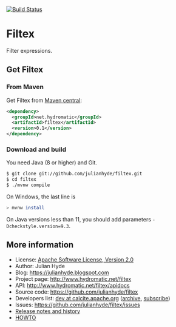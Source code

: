 <!--
{% comment %}
Licensed to Julian Hyde under one or more contributor license
agreements.  See the NOTICE file distributed with this work
for additional information regarding copyright ownership.
Julian Hyde licenses this file to you under the Apache
License, Version 2.0 (the "License"); you may not use this
file except in compliance with the License.  You may obtain a
copy of the License at

http://www.apache.org/licenses/LICENSE-2.0

Unless required by applicable law or agreed to in writing,
software distributed under the License is distributed on an
"AS IS" BASIS, WITHOUT WARRANTIES OR CONDITIONS OF ANY KIND,
either express or implied.  See the License for the specific
language governing permissions and limitations under the
License.
{% endcomment %}
-->
[![Build Status](https://github.com/julianhyde/filtex/actions/workflows/main.yml/badge.svg?branch=main)](https://github.com/julianhyde/filtex/actions?query=branch%3Amain)

# Filtex

Filter expressions.

## Get Filtex

### From Maven

Get Filtex from
<a href="https://search.maven.org/#search%7Cga%7C1%7Ca%3Afiltex">Maven central</a>:

```xml
<dependency>
  <groupId>net.hydromatic</groupId>
  <artifactId>filtex</artifactId>
  <version>0.1</version>
</dependency>
```

### Download and build

You need Java (8 or higher) and Git.

```bash
$ git clone git://github.com/julianhyde/filtex.git
$ cd filtex
$ ./mvnw compile
```

On Windows, the last line is

```bash
> mvnw install
```

On Java versions less than 11, you should add parameters
`-Dcheckstyle.version=9.3`.

## More information

* License: <a href="LICENSE">Apache Software License, Version 2.0</a>
* Author: Julian Hyde
* Blog: https://julianhyde.blogspot.com
* Project page: http://www.hydromatic.net/filtex
* API: http://www.hydromatic.net/filtex/apidocs
* Source code: https://github.com/julianhyde/filtex
* Developers list:
  <a href="mailto:dev@calcite.apache.org">dev at calcite.apache.org</a>
  (<a href="https://mail-archives.apache.org/mod_mbox/calcite-dev/">archive</a>,
  <a href="mailto:dev-subscribe@calcite.apache.org">subscribe</a>)
* Issues: https://github.com/julianhyde/filtex/issues
* <a href="HISTORY.md">Release notes and history</a>
* <a href="HOWTO.md">HOWTO</a>
